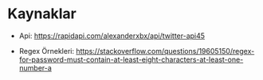 # Kaynaklar

- Api: https://rapidapi.com/alexanderxbx/api/twitter-api45

- Regex Örnekleri: https://stackoverflow.com/questions/19605150/regex-for-password-must-contain-at-least-eight-characters-at-least-one-number-a
